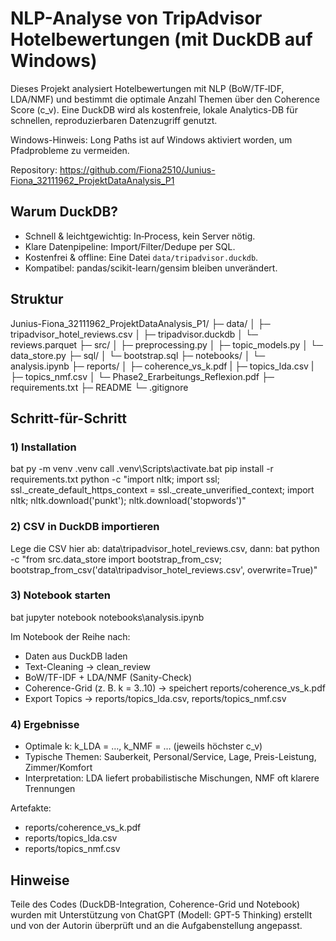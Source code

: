 # NLP-Analyse von TripAdvisor Hotelbewertungen (mit DuckDB auf Windows)

Dieses Projekt analysiert Hotelbewertungen mit NLP (BoW/TF‑IDF, LDA/NMF) und bestimmt die optimale Anzahl Themen über den Coherence Score (c_v).
Eine DuckDB wird als kostenfreie, lokale Analytics-DB für schnellen, reproduzierbaren Datenzugriff genutzt.

Windows-Hinweis: Long Paths ist auf Windows aktiviert worden, um Pfadprobleme zu vermeiden.

Repository: https://github.com/Fiona2510/Junius-Fiona_32111962_ProjektDataAnalysis_P1

## Warum DuckDB?
- Schnell & leichtgewichtig: In‑Process, kein Server nötig.
- Klare Datenpipeline: Import/Filter/Dedupe per SQL.
- Kostenfrei & offline: Eine Datei `data/tripadvisor.duckdb`.
- Kompatibel: pandas/scikit-learn/gensim bleiben unverändert.

## Struktur

Junius-Fiona_32111962_ProjektDataAnalysis_P1/
├─ data/
│  ├─ tripadvisor_hotel_reviews.csv
│  ├─ tripadvisor.duckdb
│  └─ reviews.parquet
├─ src/
│  ├─ preprocessing.py
│  ├─ topic_models.py
│  └─ data_store.py
├─ sql/
│  └─ bootstrap.sql
├─ notebooks/
│  └─ analysis.ipynb
├─ reports/
│  ├─ coherence_vs_k.pdf
|  ├─ topics_lda.csv
|  ├─ topics_nmf.csv
│  └─ Phase2_Erarbeitungs_Reflexion.pdf
├─ requirements.txt
├─ README
└─ .gitignore

## Schritt-für-Schritt

### 1) Installation
bat
py -m venv .venv
call .venv\Scripts\activate.bat
pip install -r requirements.txt
python -c "import nltk; import ssl; ssl._create_default_https_context = ssl._create_unverified_context; import nltk; nltk.download('punkt'); nltk.download('stopwords')"

### 2) CSV in DuckDB importieren
Lege die CSV hier ab: data\tripadvisor_hotel_reviews.csv, dann:
bat
python -c "from src.data_store import bootstrap_from_csv; bootstrap_from_csv('data\\tripadvisor_hotel_reviews.csv', overwrite=True)"

### 3) Notebook starten
bat
jupyter notebook notebooks\analysis.ipynb

Im Notebook der Reihe nach:
 - Daten aus DuckDB laden
 - Text-Cleaning → clean_review
 - BoW/TF-IDF + LDA/NMF (Sanity-Check)
 - Coherence-Grid (z. B. k = 3..10) → speichert reports/coherence_vs_k.pdf
 - Export Topics → reports/topics_lda.csv, reports/topics_nmf.csv

### 4) Ergebnisse
 - Optimale k: k_LDA = …, k_NMF = … (jeweils höchster c_v)
 - Typische Themen: Sauberkeit, Personal/Service, Lage, Preis-Leistung, Zimmer/Komfort
 - Interpretation: LDA liefert probabilistische Mischungen, NMF oft klarere Trennungen

Artefakte:
 - reports/coherence_vs_k.pdf
 - reports/topics_lda.csv
 - reports/topics_nmf.csv

## Hinweise
Teile des Codes (DuckDB-Integration, Coherence-Grid und Notebook) wurden mit Unterstützung von ChatGPT (Modell: GPT-5 Thinking) erstellt und von der Autorin überprüft und an die Aufgabenstellung angepasst.
